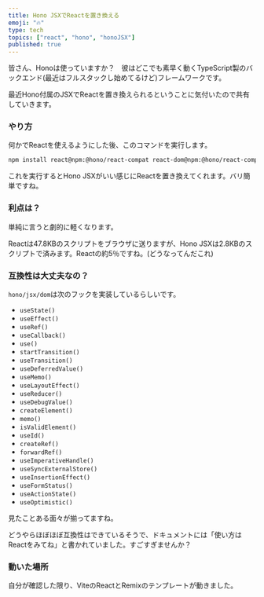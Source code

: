 ```yaml
---
title: Hono JSXでReactを置き換える
emoji: "🔥"
type: tech
topics: ["react", "hono", "honoJSX"]
published: true
---
```


皆さん、Honoは使っていますか？　彼はどこでも素早く動くTypeScript製のバックエンド(最近はフルスタックし始めてるけど)フレームワークです。

最近Hono付属のJSXでReactを置き換えられるということに気付いたので共有していきます。

### やり方

何かでReactを使えるようにした後、このコマンドを実行します。

```sh
npm install react@npm:@hono/react-compat react-dom@npm:@hono/react-compat
```

これを実行するとHono JSXがいい感じにReactを置き換えてくれます。バリ簡単ですね。

### 利点は？

単純に言うと劇的に軽くなります。

Reactは47.8KBのスクリプトをブラウザに送りますが、Hono JSXは2.8KBのスクリプトで済みます。Reactの約5％ですね。(どうなってんだこれ)

### 互換性は大丈夫なの？

`hono/jsx/dom`は次のフックを実装しているらしいです。

+ `useState()`
+ `useEffect()`
+ `useRef()`
+ `useCallback()`
+ `use()`
+ `startTransition()`
+ `useTransition()`
+ `useDeferredValue()`
+ `useMemo()`
+ `useLayoutEffect()`
+ `useReducer()`
+ `useDebugValue()`
+ `createElement()`
+ `memo()`
+ `isValidElement()`
+ `useId()`
+ `createRef()`
+ `forwardRef()`
+ `useImperativeHandle()`
+ `useSyncExternalStore()`
+ `useInsertionEffect()`
+ `useFormStatus()`
+ `useActionState()`
+ `useOptimistic()`

見たことある面々が揃ってますね。

どうやらほぼほぼ互換性はできているそうで、ドキュメントには「使い方はReactをみてね」と書かれていました。すごすぎませんか？

### 動いた場所

自分が確認した限り、ViteのReactとRemixのテンプレートが動きました。

